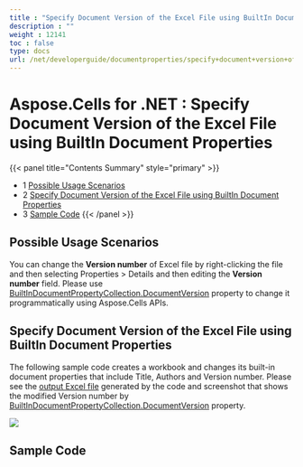 ```yaml
---
title : "Specify Document Version of the Excel File using BuiltIn Document Properties" 
description : "" 
weight : 12141 
toc : false
type: docs
url: /net/developerguide/documentproperties/specify+document+version+of+the+excel+file+using+builtin+document+properties/
---
```


# Aspose.Cells for .NET : Specify Document Version of the Excel File using BuiltIn Document Properties


{{< panel title="Contents Summary" style="primary" >}}
*   1 [Possible Usage Scenarios](#possible-usage-scenarios)
*   2 [Specify Document Version of the Excel File using BuiltIn Document Properties](#specify-document-version-of-the-excel-file-using-builtin-document-properties)
*   3 [Sample Code](#sample-code)
{{< /panel >}}
 

## Possible Usage Scenarios

You can change the **Version number** of Excel file by right-clicking the file and then selecting Properties > Details and then editing the **Version number** field. Please use [BuiltInDocumentPropertyCollection.DocumentVersion](https://apireference.aspose.com/net/cells/aspose.cells.properties/builtindocumentpropertycollection/properties/documentversion) property to change it programmatically using Aspose.Cells APIs. 

## Specify Document Version of the Excel File using BuiltIn Document Properties

The following sample code creates a workbook and changes its built-in document properties that include Title, Authors and Version number. Please see the [output Excel file](https://docs2.aspose.com/cells/net/attachments/64454840/64716811.xlsx) generated by the code and screenshot that shows the modified Version number by [BuiltInDocumentPropertyCollection.DocumentVersion](https://apireference.aspose.com/net/cells/aspose.cells.properties/builtindocumentpropertycollection/properties/documentversion) property.

![](https://docs2.aspose.com/cells/net/attachments/64454840/64716812.png)

## Sample Code

